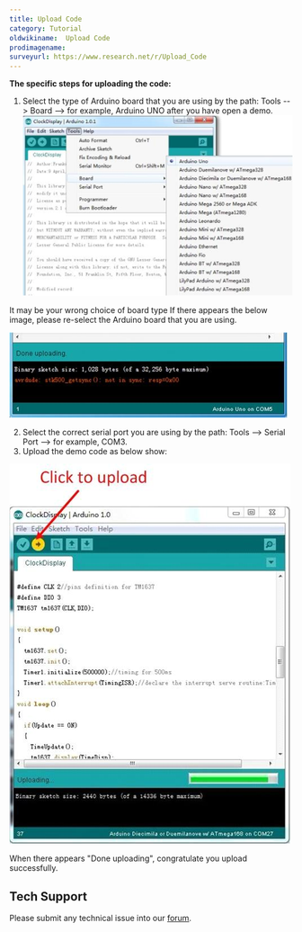 ```yaml
---
title: Upload Code
category: Tutorial
oldwikiname:  Upload Code
prodimagename:
surveyurl: https://www.research.net/r/Upload_Code
---
```

**The specific steps for uploading the code:**

1. Select the type of Arduino board that you are using by the path: Tools --&gt; Board --&gt; for example, Arduino UNO after you have open a demo.
![](https://github.com/SeeedDocument/Upload_Code/raw/master/img/Open_code.jpg)

It may be your wrong choice of board type If there appears the below image, please re-select the Arduino board that you are using.

![](https://github.com/SeeedDocument/Upload_Code/raw/master/img/Error_score.jpg)

2. Select the correct serial port you are using by the path: Tools --&gt; Serial Port --&gt; for example, COM3.
3. Upload the demo code as below show:

![](https://github.com/SeeedDocument/Upload_Code/raw/master/img/Upload_state.jpg)

When there appears "Done uploading", congratulate you upload successfully.

## Tech Support
Please submit any technical issue into our [forum](http://forum.seeedstudio.com/). 